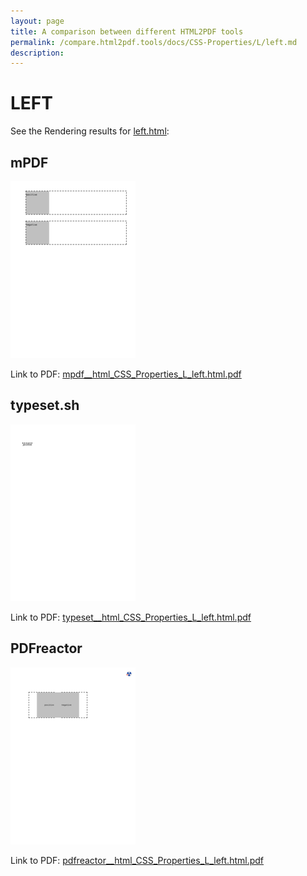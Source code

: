 ```yaml
---
layout: page
title: A comparison between different HTML2PDF tools
permalink: /compare.html2pdf.tools/docs/CSS-Properties/L/left.md
description: 
---
```


# LEFT

See the Rendering results for [left.html](/html/CSS%20Properties/L/left.html):

## mPDF
![](mpdf__html_CSS_Properties_L_left.html.png) 

Link to PDF: [mpdf__html_CSS_Properties_L_left.html.pdf](mpdf__html_CSS_Properties_L_left.html.pdf)

## typeset.sh
![](typeset__html_CSS_Properties_L_left.html.png) 

Link to PDF: [typeset__html_CSS_Properties_L_left.html.pdf](typeset__html_CSS_Properties_L_left.html.pdf)

## PDFreactor
![](pdfreactor__html_CSS_Properties_L_left.html.png) 

Link to PDF: [pdfreactor__html_CSS_Properties_L_left.html.pdf](pdfreactor__html_CSS_Properties_L_left.html.pdf)

